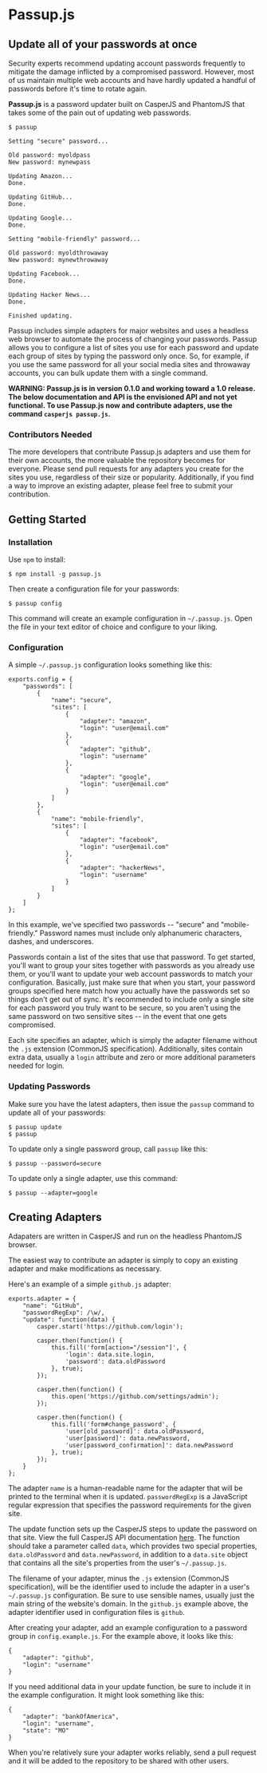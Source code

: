 Passup.js
=========

Update all of your passwords at once
------------------------------------

Security experts recommend updating account passwords frequently to mitigate the damage inflicted by a compromised password. However, most of us maintain multiple web accounts and have hardly updated a handful of passwords before it's time to rotate again.

**Passup.js** is a password updater built on CasperJS and PhantomJS that takes some of the pain out of updating web passwords.

    $ passup
    
    Setting "secure" password...

    Old password: myoldpass
    New password: mynewpass

    Updating Amazon...
    Done.

    Updating GitHub...
    Done.

    Updating Google...
    Done.

    Setting "mobile-friendly" password...

    Old password: myoldthrowaway
    New password: mynewthrowaway

    Updating Facebook...
    Done.

    Updating Hacker News...
    Done.

    Finished updating.

Passup includes simple adapters for major websites and uses a headless web browser to automate the process of changing your passwords. Passup allows you to configure a list of sites you use for each password and update each group of sites by typing the password only once. So, for example, if you use the same password for all your social media sites and throwaway accounts, you can bulk update them with a single command.

**WARNING: Passup.js is in version 0.1.0 and working toward a 1.0 release. The below documentation and API is the __envisioned__ API and not yet functional. To use Passup.js now and contribute adapters, use the command `casperjs passup.js`.**

### Contributors Needed

The more developers that contribute Passup.js adapters and use them for their own accounts, the more valuable the repository becomes for everyone. Please send pull requests for any adapters you create for the sites you use, regardless of their size or popularity. Additionally, if you find a way to improve an existing adapter, please feel free to submit your contribution.

Getting Started
---------------

### Installation

Use `npm` to install:

    $ npm install -g passup.js

Then create a configuration file for your passwords:

    $ passup config

This command will create an example configuration in `~/.passup.js`. Open the file in your text editor of choice and configure to your liking.

### Configuration

A simple `~/.passup.js` configuration looks something like this:

    exports.config = {
        "passwords": [
            {
                "name": "secure",
                "sites": [
                    {
                        "adapter": "amazon",
                        "login": "user@email.com"
                    },
                    {
                        "adapter": "github",
                        "login": "username"
                    },
                    {
                        "adapter": "google",
                        "login": "user@email.com"
                    }
                ]
            },
            {
                "name": "mobile-friendly",
                "sites": [
                    {
                        "adapter": "facebook",
                        "login": "user@email.com"
                    },
                    {
                        "adapter": "hackerNews",
                        "login": "username"
                    }
                ]
            }
        ]
    };

In this example, we've specified two passwords -- "secure" and "mobile-friendly." Password names must include only alphanumeric characters, dashes, and underscores.

Passwords contain a list of the sites that use that password. To get started, you'll want to group your sites together with passwords as you already use them, or you'll want to update your web account passwords to match your configuration. Basically, just make sure that when you start, your password groups specified here match how you actually have the passwords set so things don't get out of sync. It's recommended to include only a single site for each password you truly want to be secure, so you aren't using the same password on two sensitive sites -- in the event that one gets compromised.

Each site specifies an adapter, which is simply the adapter filename without the `.js` extension (CommonJS specification). Additionally, sites contain extra data, usually a `login` attribute and zero or more additional parameters needed for login.

### Updating Passwords

Make sure you have the latest adapters, then issue the `passup` command to update all of your passwords:

    $ passup update
    $ passup

To update only a single password group, call `passup` like this:

    $ passup --password=secure

To update only a single adapter, use this command:

    $ passup --adapter=google

Creating Adapters
-----------------

Adapaters are written in CasperJS and run on the headless PhantomJS browser.

The easiest way to contribute an adapter is simply to copy an existing adapter and make modifications as necessary.

Here's an example of a simple `github.js` adapter:

    exports.adapter = {
        "name": "GitHub",
        "passwordRegExp": /\w/,
        "update": function(data) {
            casper.start('https://github.com/login');

            casper.then(function() {
                this.fill('form[action="/session"]', {
                    'login': data.site.login,
                    'password': data.oldPassword
                }, true);
            });

            casper.then(function() {
                this.open('https://github.com/settings/admin');
            });

            casper.then(function() {
                this.fill('form#change_password', {
                    'user[old_password]': data.oldPassword,
                    'user[password]': data.newPassword,
                    'user[password_confirmation]': data.newPassword
                }, true);
            });
        }
    };

The adapter `name` is a human-readable name for the adapter that will be printed to the terminal when it is updated. `passwordRegExp` is a JavaScript regular expression that specifies the password requirements for the given site.

The update function sets up the CasperJS steps to update the password on that site. View the full CasperJS API documentation [here](http://casperjs.org/api.html). The function should take a parameter called `data`, which provides two special properties, `data.oldPassword` and `data.newPassword`, in addition to a `data.site` object that contains all the site's properties from the user's `~/.passup.js`.

The filename of your adapter, minus the `.js` extension (CommonJS specification), will be the identifier used to include the adapter in a user's `~/.passup.js` configuration. Be sure to use sensible names, usually just the main string of the website's domain. In the `github.js` example above, the adapter identifier used in configuration files is `github`.

After creating your adapter, add an example configuration to a password group in `config.example.js`. For the example above, it looks like this:

    {
        "adapter": "github",
        "login": "username"
    }

If you need additional data in your update function, be sure to include it in the example configuration. It might look something like this:

    {
        "adapter": "bankOfAmerica",
        "login": "username",
        "state": "MO"
    }

When you're relatively sure your adapter works reliably, send a pull request and it will be added to the repository to be shared with other users.
